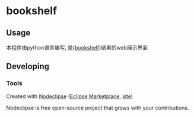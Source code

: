 
# bookshelf



## Usage
本程序由python语言编写, 是([bookshelf](https://github.com/zhiying8710/bookshelf.git))结果的web展示界面



## Developing



### Tools

Created with [Nodeclipse](https://github.com/Nodeclipse/nodeclipse-1)
 ([Eclipse Marketplace](http://marketplace.eclipse.org/content/nodeclipse), [site](http://www.nodeclipse.org))

Nodeclipse is free open-source project that grows with your contributions.
